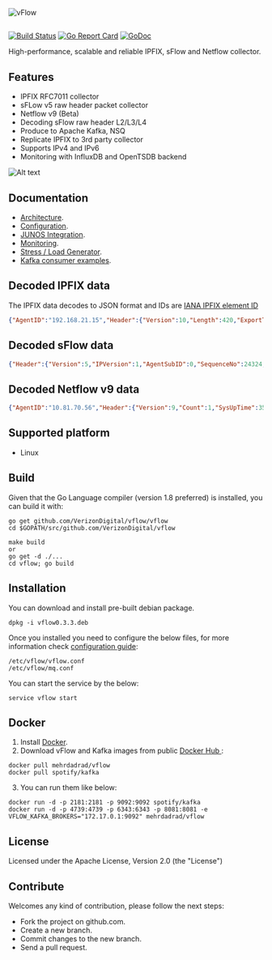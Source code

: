 ![vFlow](docs/imgs/vflow_logo.png?raw=true "vFlow logo")
##
[![Build Status](https://travis-ci.org/VerizonDigital/vflow.svg?branch=master)](https://travis-ci.org/VerizonDigital/vflow) 
[![Go Report Card](https://goreportcard.com/badge/github.com/VerizonDigital/vflow)](https://goreportcard.com/report/github.com/VerizonDigital/vflow)
[![GoDoc](https://godoc.org/github.com/VerizonDigital/vflow?status.svg)](https://godoc.org/github.com/VerizonDigital/vflow)

High-performance, scalable and reliable IPFIX, sFlow and Netflow collector. 

## Features
- IPFIX RFC7011 collector
- sFLow v5 raw header packet collector
- Netflow v9 (Beta)
- Decoding sFlow raw header L2/L3/L4 
- Produce to Apache Kafka, NSQ
- Replicate IPFIX to 3rd party collector
- Supports IPv4 and IPv6
- Monitoring with InfluxDB and OpenTSDB backend

![Alt text](/docs/imgs/vflow.gif?raw=true "vFlow")

## Documentation
- [Architecture](/docs/design.md).
- [Configuration](/docs/config.md).
- [JUNOS Integration](/docs/junos_integration.md).
- [Monitoring](/monitor/README.md).
- [Stress / Load Generator](/stress/README.md).
- [Kafka consumer examples](https://github.com/VerizonDigital/vflow/tree/master/consumers).

## Decoded IPFIX data
The IPFIX data decodes to JSON format and IDs are [IANA IPFIX element ID](http://www.iana.org/assignments/ipfix/ipfix.xhtml)
```json
{"AgentID":"192.168.21.15","Header":{"Version":10,"Length":420,"ExportTime":1483484642,"SequenceNo":1434533677,"DomainID":32771},"DataSets":[[{"I":8,"V":"192.16.28.217"},{"I":12,"V":"180.10.210.240"},{"I":5,"V":2},{"I":4,"V":6},{"I":7,"V":443},{"I":11,"V":64381},{"I":32,"V":0},{"I":10,"V":811},{"I":58,"V":0},{"I":9,"V":24},{"I":13,"V":20},{"I":16,"V":4200000000},{"I":17,"V":27747},{"I":15,"V":"180.105.10.210"},{"I":6,"V":"0x10"},{"I":14,"V":1113},{"I":1,"V":22500},{"I":2,"V":15},{"I":52,"V":63},{"I":53,"V":63},{"I":152,"V":1483484581770},{"I":153,"V":1483484622384},{"I":136,"V":2},{"I":243,"V":0},{"I":245,"V":0}]]}
```

## Decoded sFlow data
```json
{"Header":{"Version":5,"IPVersion":1,"AgentSubID":0,"SequenceNo":24324,"SysUpTime":766903208,"SamplesNo":1,"IPAddress":"192.16.14.0"},"ExtSWData":{"SrcVlan":0,"SrcPriority":0,"DstVlan":12,"DstPriority":0},"Sample":{"SequenceNo":0,"SourceID":0,"SamplingRate":2000,"SamplePool":0,"Drops":0,"Input":552,"Output":0,"RecordsNo":2},"Packet":{"L2":{"SrcMAC":"d4:04:ff:01:1d:9e","DstMAC":"30:7c:5e:e5:59:ef","Vlan":12,"EtherType":34525},"L3":{"Version":6,"TrafficClass":0,"FlowLabel":0,"PayloadLen":265,"NextHeader":17,"HopLimit":57,"Src":"2600:8000:5207:6f00::1","Dst":"2606:2800:404e:2:1663:6fe:2cc6:100a"},"L4":{"SrcPort":53,"DstPort":34234}}}
```
## Decoded Netflow v9 data
```json
{"AgentID":"10.81.70.56","Header":{"Version":9,"Count":1,"SysUpTime":357280,"UNIXSecs":1493918653,"SeqNum":14,"SrcID":87},"DataSets":[[{"I":1,"V":"0x00000050"},{"I":2,"V":"0x00000002"},{"I":4,"V":2},{"I":5,"V":192},{"I":6,"V":"0x00"},{"I":7,"V":0},{"I":8,"V":"10.81.70.56"},{"I":9,"V":0},{"I":10,"V":0},{"I":11,"V":0},{"I":12,"V":"224.0.0.22"},{"I":13,"V":0},{"I":14,"V":0},{"I":15,"V":"0.0.0.0"},{"I":16,"V":0},{"I":17,"V":0},{"I":21,"V":300044},{"I":22,"V":299144}]]}
```

## Supported platform
- Linux 

## Build
Given that the Go Language compiler (version 1.8 preferred) is installed, you can build it with:
```
go get github.com/VerizonDigital/vflow/vflow
cd $GOPATH/src/github.com/VerizonDigital/vflow

make build
or
go get -d ./...
cd vflow; go build 
```
## Installation
You can download and install pre-built debian package. 
```
dpkg -i vflow0.3.3.deb
```
Once you installed you need to configure the below files, for more information check [configuration guide](/docs/config.md):
```
/etc/vflow/vflow.conf
/etc/vflow/mq.conf
```
You can start the service by the below:
```
service vflow start
```

## Docker
1. Install [Docker](https://www.docker.com/).
2. Download vFlow and Kafka images from public [Docker Hub ](https://hub.docker.com/): 
```
docker pull mehrdadrad/vflow
docker pull spotify/kafka
```
3. You can run them like below:
```
docker run -d -p 2181:2181 -p 9092:9092 spotify/kafka
docker run -d -p 4739:4739 -p 6343:6343 -p 8081:8081 -e VFLOW_KAFKA_BROKERS="172.17.0.1:9092" mehrdadrad/vflow
```

## License
Licensed under the Apache License, Version 2.0 (the "License")

## Contribute
Welcomes any kind of contribution, please follow the next steps:

- Fork the project on github.com.
- Create a new branch.
- Commit changes to the new branch.
- Send a pull request.
